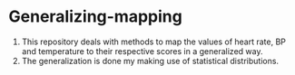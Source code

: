 # Generalizing-mapping
1. This repository deals with methods to map the values of heart rate, BP and temperature to their respective scores in a generalized way.
2. The generalization is done my making use of statistical distributions. 
